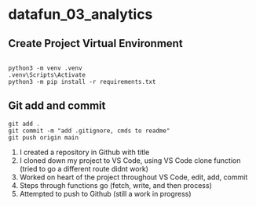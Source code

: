 # datafun_03_analytics

## Create Project Virtual Environment

```shell

python3 -m venv .venv
.venv\Scripts\Activate
python3 -m pip install -r requirements.txt

```

## Git add and commit

```shell
git add .
git commit -m "add .gitignore, cmds to readme"
git push origin main
```

1. I created a repository in Github with title
2. I cloned down my project to VS Code, using VS Code clone function (tried to go a different route didnt work)
3. Worked on heart of the project throughout VS Code, edit, add, commit
4. Steps through functions go (fetch, write, and then process)
5. Attempted to push to Github (still a work in progress) 
